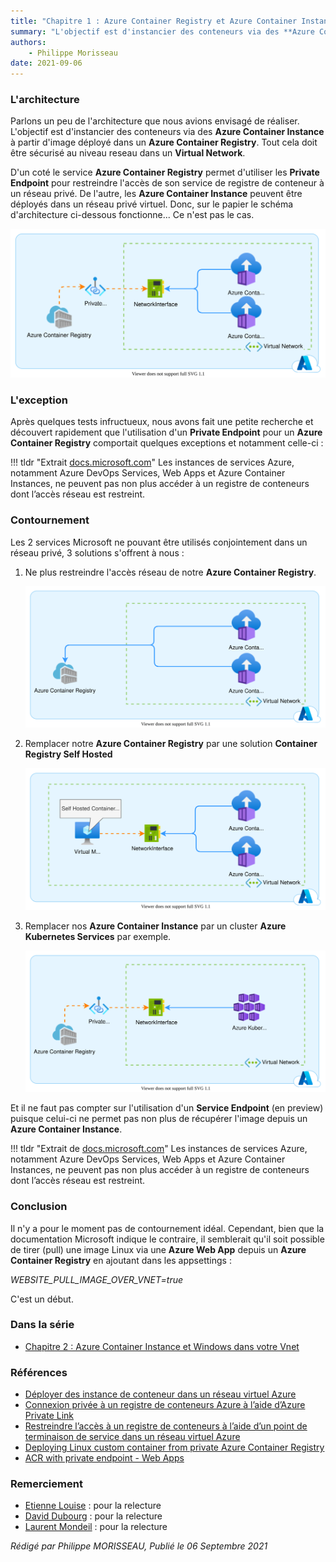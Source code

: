 ```yaml
---
title: "Chapitre 1 : Azure Container Registry et Azure Container Instance dans votre Vnet"
summary: "L'objectif est d'instancier des conteneurs via des **Azure Container Instance** à partir d'image déployé dans un **Azure Container Registry**. Tout cela doit être sécurisé au niveau reseau dans un **Virtual Network**."
authors:
    - Philippe Morisseau
date: 2021-09-06
---
```

### L'architecture

Parlons un peu de l'architecture que nous avions envisagé de réaliser.
L'objectif est d'instancier des conteneurs via des **Azure Container Instance** à partir d'image déployé dans un **Azure Container Registry**. Tout cela doit être sécurisé au niveau reseau dans un **Virtual Network**.

D'un coté le service **Azure Container Registry** permet d'utiliser les **Private Endpoint** pour restreindre l'accès de son service de registre de conteneur à un réseau privé.
De l'autre, les **Azure Container Instance** peuvent être déployés dans un réseau privé virtuel.
Donc, sur le papier le schéma d'architecture ci-dessous fonctionne... Ce n'est pas le cas.

![archi 1](../../img/azureException.acrAndAciWithVnet.svg)

### L'exception

Après quelques tests infructueux, nous avons fait une petite recherche et découvert rapidement que l'utilisation d'un **Private Endpoint** pour un **Azure Container Registry** comportait quelques exceptions et notamment celle-ci : 

!!! tldr "Extrait [docs.microsoft.com](https://docs.microsoft.com/fr-fr/azure/container-registry/container-registry-private-link)"
    Les instances de services Azure, notamment Azure DevOps Services, Web Apps et Azure Container Instances, ne peuvent pas non plus accéder à un registre de conteneurs dont l’accès réseau est restreint.

### Contournement

Les 2 services Microsoft ne pouvant être utilisés conjointement dans un réseau privé, 3 solutions s'offrent à nous :

1. Ne plus restreindre l'accès réseau de notre **Azure Container Registry**.
   
   ![archi 2](../../img/azureException.acrAndAciWithVnet1.svg)

2. Remplacer notre **Azure Container Registry** par une solution **Container Registry Self Hosted** 
   
   ![archi 3](../../img/azureException.acrAndAciWithVnet2.svg)

3. Remplacer nos **Azure Container Instance** par un cluster **Azure Kubernetes Services** par exemple.
   
   ![archi 3](../../img/azureException.acrAndAciWithVnet3.svg)

Et il ne faut pas compter sur l'utilisation d'un **Service Endpoint** (en preview) puisque celui-ci ne permet pas non plus de récupérer l'image depuis un **Azure Container Instance**.

!!! tldr "Extrait de [docs.microsoft.com](https://docs.microsoft.com/fr-fr/azure/container-registry/container-registry-vnet#preview-limitations)"
    Les instances de services Azure, notamment Azure DevOps Services, Web Apps et Azure Container Instances, ne peuvent pas non plus accéder à un registre de conteneurs dont l’accès réseau est restreint.

### Conclusion

Il n'y a pour le moment pas de contournement idéal. 
Cependant, bien que la documentation Microsoft indique le contraire, il semblerait qu'il soit possible de tirer (pull) une image Linux via une **Azure Web App** depuis un **Azure Container Registry** en ajoutant dans les appsettings :

_WEBSITE_PULL_IMAGE_OVER_VNET=true_

C'est un début.

### Dans la série

- [Chapitre 2 : Azure Container Instance et Windows dans votre Vnet](../02.azureException.aciWindowsWithVnet/)

### Références

- [Déployer des instance de conteneur dans un réseau virtuel Azure](https://docs.microsoft.com/fr-fr/azure/container-instances/container-instances-vnet)
- [Connexion privée à un registre de conteneurs Azure à l’aide d’Azure Private Link](https://docs.microsoft.com/fr-fr/azure/container-registry/container-registry-private-link)
- [Restreindre l’accès à un registre de conteneurs à l’aide d’un point de terminaison de service dans un réseau virtuel Azure](https://docs.microsoft.com/fr-fr/azure/container-registry/container-registry-vnet#preview-limitations)
- [Deploying Linux custom container from private Azure Container Registry](https://azure.github.io/AppService/2021/07/03/Linux-container-from-ACR-with-private-endpoint.html)
- [ACR with private endpoint - Web Apps](https://github.com/MicrosoftDocs/azure-docs/issues/78210)

### Remerciement

- [Etienne Louise](https://www.linkedin.com/in/etienne-louise-78154063/) : pour la relecture
- [David Dubourg](https://www.linkedin.com/in/dubourg-david-7413779/) : pour la relecture
- [Laurent Mondeil](https://www.linkedin.com/in/laurent-mondeil-0a87a743/) : pour la relecture

_Rédigé par Philippe MORISSEAU, Publié le 06 Septembre 2021_